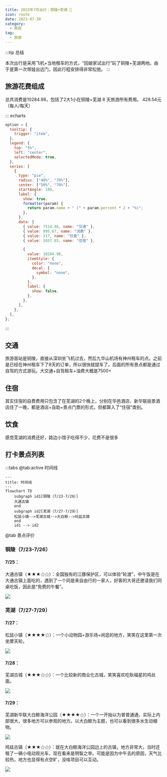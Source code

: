 ```yaml
---
title: 2023年7月出行：铜陵+芜湖 👣
icon: route
date: 2023-07-30
category:
  - 家庭
tag:
  - 旅游
---
```


:::tip 总结

本次出行是采用飞机+当地租车的方式，“回娘家试出行”玩了铜陵+芜湖两地。由于是第一次带娃出远门，因此行程安排得非常松弛。
:::

## 旅游花费组成

总共消费是10284.98，包括了2大1小在铜陵+芜湖 8 天旅游所有费用。
                       428.54元（每人/每天）
                    

::: echarts

```js
option = {
  tooltip: {
    trigger: "item",
  },
  legend: {
    top: "5%",
    left: "center",
    selectedMode: true,
  },
  series: [
    {
      type: "pie",
      radius: ["40%", "70%"],
      center: ["50%", "70%"],
      startAngle: 180,
      label: {
        show: true,
        formatter(param) {
          return param.name + " (" + param.percent * 2 + "%)";
        },
      },
      data: [
        { value: 7514.46, name: "交通" },
        { value: 895.67, name: "消费" },
        { value: 217, name: "饮食" },
        { value: 1657.85, name: "住宿" },

        {
          value: 10284.98,
          itemStyle: {
            color: "none",
            decal: {
              symbol: "none",
            },
          },
          label: {
            show: false,
          },
        },
      ],
    },
  ],
};
```

:::

## 交通

旅游首站是铜陵，直接从深圳坐飞机过去，然后九华山机场有神州租车的点。之前是已经在神州租车下了8天的订单，所以很快就提车了。后面的所有景点都是通过自驾的方式游玩。大交通+自驾租车+油费大概是7500+

## 住宿

其实住宿的自费费用只包含了在芜湖的2个晚上，分别在华邑酒店、新华联丽景酒店住了一晚，都是酒店+自助+景点门票的形式，但都算入了“住宿”类别。

## 饮食

感觉芜湖的消费还好，路边小馆子吃得不少，花费不是很多

## 打卡景点列表

:::tabs
@tab:active 时间线
```mermaid
---
title: 时间线
---
flowchart TD
    subgraph id1[铜陵（7/23-7/26）]
    大通古镇
    end
    subgraph id2[芜湖（7/27-7/29）]
    松鼠小镇-->芜湖古城-->大白鲸-->鸠兹古镇
    end
    id1 --> id2

```


@tab 景点评价

### 铜陵（7/23-7/26）

#### 7/25：


大通古镇（★★★⚝⚝）：全国独有的江豚保护区，可以体验“轮渡”，中午饭是在大通古镇上面吃的，遇到了一个同是来自由行的一家人，好客的大哥还邀请我们同桌吃饭，因此是“免费的午餐”。

![](https://ak-d.tripcdn.com/images/0100z120008ay3yrhC1F9.jpg)



### 芜湖（7/27-7/29）

#### 7/27：

松鼠小镇（★★★★⚝）：一个小动物园+游乐场+闲逛的地方，笑笑在这里第一次坐摩天轮。

![](https://ak-d.tripcdn.com/images/1lo6112000bey877hB6ED.jpg)

#### 7/28：

芜湖古城（★★★⚝⚝）：一个比较新的商业化古城，笑笑喜欢吃耿福星的鸡丝面。

![](https://ak-d.tripcdn.com/images/0102e12000bbdzkt2CDCA.jpg)

#### 7/29：

芜湖新华联大白鲸海洋公园（★★★★⚝）：一个一开始以为普普通通，实际上内部很大，很多地方可以参观的地方。以大白鲸为主题，也可以看到很多水生动植物。

![](https://youimg1.tripcdn.com/target/1A0316000000yzd6fEFA8.jpg)



鸠兹古镇（★★★⚝⚝）：就在大白鲸海洋公园边上的古镇，地方非常大，当时还租了一辆小电动观光车，现在看来是明智之举。可能是因为中午去的原因，天气比较热，地方也显得有点空旷，没啥项目可以互动。

![](https://youimg1.tripcdn.com/target/100k1c000001dsonx9995.jpg)